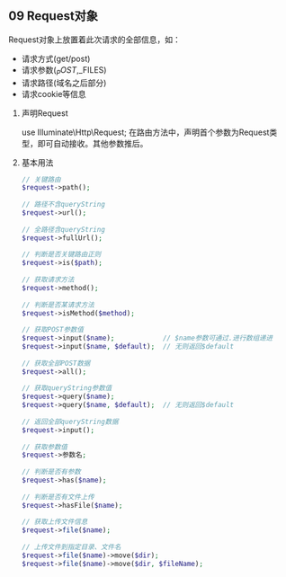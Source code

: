 ## 09 Request对象
Request对象上放置着此次请求的全部信息，如：
- 请求方式(get/post)
- 请求参数($_POST,$_FILES)
- 请求路径(域名之后部分)
- 请求cookie等信息  
1. 声明Request

    use Illuminate\Http\Request;
    在路由方法中，声明首个参数为Request类型，即可自动接收。其他参数推后。
2. 基本用法
    ```php
    // 关键路由
    $request->path();
     
    // 路径不含queryString
    $request->url();
     
    // 全路径含queryString
    $request->fullUrl();
     
    // 判断是否关键路由正则
    $request->is($path);
     
    // 获取请求方法
    $request->method();
     
    // 判断是否某请求方法
    $request->isMethod($method);
     
    // 获取POST参数值
    $request->input($name);            // $name参数可通过.进行数组递进
    $request->input($name, $default);  // 无则返回$default
     
    // 获取全部POST数据
    $request->all();
     
    // 获取queryString参数值
    $request->query($name);
    $request->query($name, $default);  // 无则返回$default
     
    // 返回全部queryString数据
    $request->input();
     
    // 获取参数值
    $request->参数名;
       
    // 判断是否有参数
    $request->has($name);
     
    // 判断是否有文件上传
    $request->hasFile($name);
     
    // 获取上传文件信息
    $request->file($name);
     
    // 上传文件到指定目录、文件名
    $request->file($name)->move($dir);
    $request->file($name)->move($dir, $fileName);
    ```